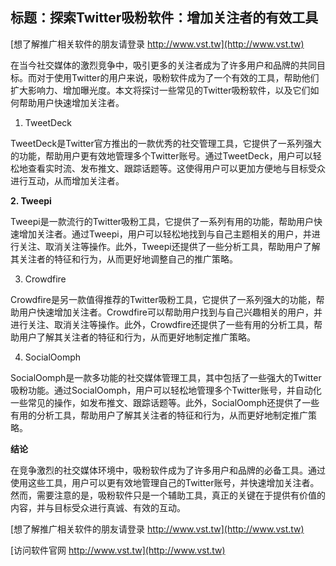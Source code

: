 ## **标题：探索Twitter吸粉软件：增加关注者的有效工具**

[想了解推广相关软件的朋友请登录 http://www.vst.tw](http://www.vst.tw)

在当今社交媒体的激烈竞争中，吸引更多的关注者成为了许多用户和品牌的共同目标。而对于使用Twitter的用户来说，吸粉软件成为了一个有效的工具，帮助他们扩大影响力、增加曝光度。本文将探讨一些常见的Twitter吸粉软件，以及它们如何帮助用户快速增加关注者。

1. TweetDeck

TweetDeck是Twitter官方推出的一款优秀的社交管理工具，它提供了一系列强大的功能，帮助用户更有效地管理多个Twitter账号。通过TweetDeck，用户可以轻松地查看实时流、发布推文、跟踪话题等。这使得用户可以更加方便地与目标受众进行互动，从而增加关注者。

**2. Tweepi**

Tweepi是一款流行的Twitter吸粉工具，它提供了一系列有用的功能，帮助用户快速增加关注者。通过Tweepi，用户可以轻松地找到与自己主题相关的用户，并进行关注、取消关注等操作。此外，Tweepi还提供了一些分析工具，帮助用户了解其关注者的特征和行为，从而更好地调整自己的推广策略。

3. Crowdfire

Crowdfire是另一款值得推荐的Twitter吸粉工具，它提供了一系列强大的功能，帮助用户快速增加关注者。Crowdfire可以帮助用户找到与自己兴趣相关的用户，并进行关注、取消关注等操作。此外，Crowdfire还提供了一些有用的分析工具，帮助用户了解其关注者的特征和行为，从而更好地制定推广策略。

4. SocialOomph

SocialOomph是一款多功能的社交媒体管理工具，其中包括了一些强大的Twitter吸粉功能。通过SocialOomph，用户可以轻松地管理多个Twitter账号，并自动化一些常见的操作，如发布推文、跟踪话题等。此外，SocialOomph还提供了一些有用的分析工具，帮助用户了解其关注者的特征和行为，从而更好地制定推广策略。

**结论**

在竞争激烈的社交媒体环境中，吸粉软件成为了许多用户和品牌的必备工具。通过使用这些工具，用户可以更有效地管理自己的Twitter账号，并快速增加关注者。然而，需要注意的是，吸粉软件只是一个辅助工具，真正的关键在于提供有价值的内容，并与目标受众进行真诚、有效的互动。

[想了解推广相关软件的朋友请登录 http://www.vst.tw](http://www.vst.tw)


[访问软件官网 http://www.vst.tw](http://www.vst.tw)
